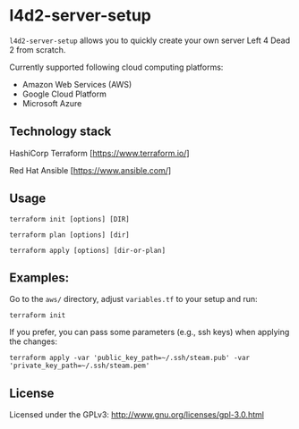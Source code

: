 # l4d2-server-setup

`l4d2-server-setup` allows you to quickly create your own server Left 4 Dead 2 from scratch.

Currently supported following cloud computing platforms:

- Amazon Web Services (AWS)
- Google Cloud Platform
- Microsoft Azure

## Technology stack

HashiCorp Terraform [https://www.terraform.io/]

Red Hat Ansible [https://www.ansible.com/]

## Usage

```
terraform init [options] [DIR]
```

```
terraform plan [options] [dir]
```

```
terraform apply [options] [dir-or-plan]
```

## Examples:

Go to the `aws/` directory, adjust `variables.tf` to your setup and run:
```
terraform init
```

If you prefer, you can pass some parameters (e.g., ssh keys) when applying the changes:
```
terraform apply -var 'public_key_path=~/.ssh/steam.pub' -var 'private_key_path=~/.ssh/steam.pem'
```

## License

Licensed under the GPLv3: http://www.gnu.org/licenses/gpl-3.0.html

